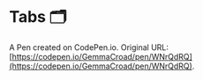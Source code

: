 # Tabs 🗂

A Pen created on CodePen.io. Original URL: [https://codepen.io/GemmaCroad/pen/WNrQdRQ](https://codepen.io/GemmaCroad/pen/WNrQdRQ).

